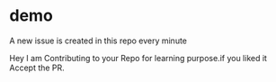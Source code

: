 # demo
A new issue is created in this repo every minute

Hey I am Contributing to your Repo for learning purpose.if you liked it Accept the PR.
